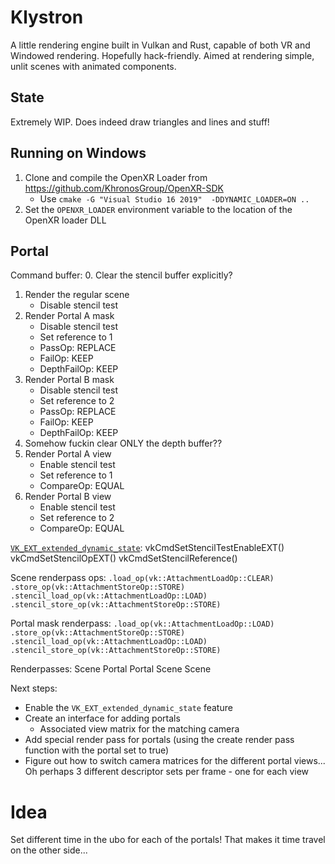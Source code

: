 # Klystron
A little rendering engine built in Vulkan and Rust, capable of both VR and Windowed rendering. Hopefully hack-friendly. Aimed at rendering simple, unlit scenes with animated components.

## State
Extremely WIP. Does indeed draw triangles and lines and stuff!

## Running on Windows
1. Clone and compile the OpenXR Loader from https://github.com/KhronosGroup/OpenXR-SDK
    * Use `cmake -G "Visual Studio 16 2019"  -DDYNAMIC_LOADER=ON ..`
2. Set the `OPENXR_LOADER` environment variable to the location of the OpenXR loader DLL

## Portal
Command buffer:
0. Clear the stencil buffer explicitly?
1. Render the regular scene
    * Disable stencil test
2. Render Portal A mask
    * Disable stencil test
    * Set reference to 1
    * PassOp: REPLACE
    * FailOp: KEEP
    * DepthFailOp: KEEP
3. Render Portal B mask
    * Disable stencil test
    * Set reference to 2
    * PassOp: REPLACE
    * FailOp: KEEP
    * DepthFailOp: KEEP
4. Somehow fuckin clear ONLY the depth buffer??
5. Render Portal A view
    * Enable stencil test
    * Set reference to 1
    * CompareOp: EQUAL
6. Render Portal B view
    * Enable stencil test
    * Set reference to 2
    * CompareOp: EQUAL

[`VK_EXT_extended_dynamic_state`](https://www.khronos.org/registry/vulkan/specs/1.2-extensions/man/html/VK_EXT_extended_dynamic_state.html):
vkCmdSetStencilTestEnableEXT()
vkCmdSetStencilOpEXT()
vkCmdSetStencilReference()

Scene renderpass ops:
`.load_op(vk::AttachmentLoadOp::CLEAR)`
`.store_op(vk::AttachmentStoreOp::STORE)`
`.stencil_load_op(vk::AttachmentLoadOp::LOAD)`
`.stencil_store_op(vk::AttachmentStoreOp::STORE)`

Portal mask renderpass:
`.load_op(vk::AttachmentLoadOp::LOAD)`
`.store_op(vk::AttachmentStoreOp::STORE)`
`.stencil_load_op(vk::AttachmentLoadOp::LOAD)`
`.stencil_store_op(vk::AttachmentStoreOp::STORE)`

Renderpasses:
Scene
Portal
Portal
Scene
Scene

Next steps:
* Enable the `VK_EXT_extended_dynamic_state` feature
* Create an interface for adding portals
    * Associated view matrix for the matching camera
* Add special render pass for portals (using the create render pass function with the portal set to true)
* Figure out how to switch camera matrices for the different portal views... Oh perhaps 3 different descriptor sets per frame - one for each view

# Idea
Set different time in the ubo for each of the portals!
That makes it time travel on the other side...
